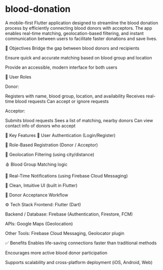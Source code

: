 # blood-donation
A mobile-first Flutter application designed to streamline the blood donation process by efficiently connecting blood donors with acceptors. The app enables real-time matching, geolocation-based filtering, and instant communication between users to facilitate faster donations and save lives.

🎯 Objectives
Bridge the gap between blood donors and recipients

Ensure quick and accurate matching based on blood group and location

Provide an accessible, modern interface for both users

👥 User Roles

Donor:

Registers with name, blood group, location, and availability
Receives real-time blood requests
Can accept or ignore requests

Acceptor:

Submits blood requests
Sees a list of matching, nearby donors
Can view contact info of donors who accept

🔑 Key Features
🔐 User Authentication (Login/Register)

🧾 Role-Based Registration (Donor / Acceptor)

📍 Geolocation Filtering (using city/distance)

🩸 Blood Group Matching logic

🔔 Real-Time Notifications (using Firebase Cloud Messaging)

📱 Clean, Intuitive UI (built in Flutter)

🔄 Donor Acceptance Workflow

⚙ Tech Stack
Frontend: Flutter (Dart)

Backend / Database: Firebase (Authentication, Firestore, FCM)

APIs: Google Maps (Geolocation)

Other Tools: Firebase Cloud Messaging, Geolocator plugin

✅ Benefits
Enables life-saving connections faster than traditional methods

Encourages more active blood donor participation

Supports scalability and cross-platform deployment (iOS, Android, Web)
